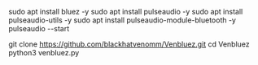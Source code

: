 
sudo apt install bluez -y
sudo apt install pulseaudio -y
sudo apt install pulseaudio-utils -y
sudo apt install pulseaudio-module-bluetooth -y
pulseaudio --start

git clone https://github.com/blackhatvenomm/Venbluez.git
cd Venbluez
python3 venbluez.py
